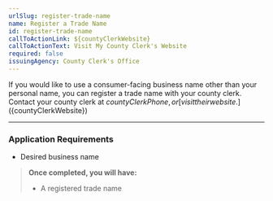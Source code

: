 ```yaml
---
urlSlug: register-trade-name
name: Register a Trade Name
id: register-trade-name
callToActionLink: ${countyClerkWebsite}
callToActionText: Visit My County Clerk's Website
required: false
issuingAgency: County Clerk's Office
---
```

If you would like to use a consumer-facing business name other than your personal name, you can register a trade name with your county clerk. Contact your county clerk at ${countyClerkPhone}, or [visit their website.](${countyClerkWebsite})

---
### Application Requirements

- Desired business name

>**Once completed, you will have:**
>
>- A registered trade name
